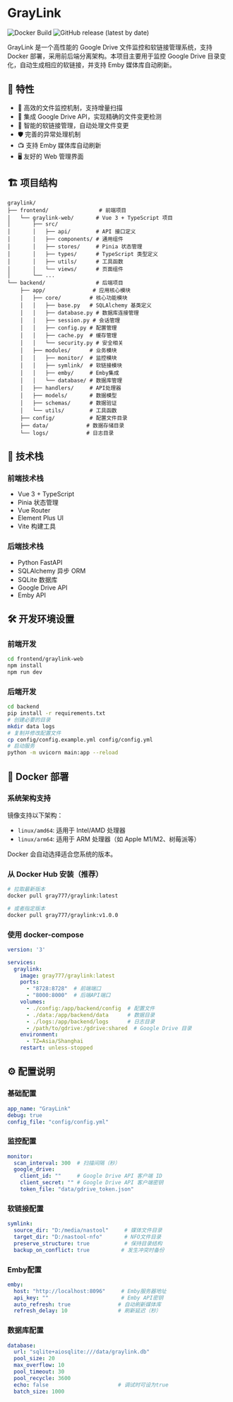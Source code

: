 # GrayLink

![Docker Build](https://github.com/graysui/graylink1/actions/workflows/docker-publish.yml/badge.svg)
![GitHub release (latest by date)](https://img.shields.io/github/v/release/graysui/graylink1)

GrayLink 是一个高性能的 Google Drive 文件监控和软链接管理系统，支持 Docker 部署，采用前后端分离架构。本项目主要用于监控 Google Drive 目录变化，自动生成相应的软链接，并支持 Emby 媒体库自动刷新。

## 🌟 特性

- 🚀 高效的文件监控机制，支持增量扫描
- 🔌 集成 Google Drive API，实现精确的文件变更检测
- 🔗 智能的软链接管理，自动处理文件变更
- 🛡️ 完善的异常处理机制
- 📺 支持 Emby 媒体库自动刷新
- 🖥️ 友好的 Web 管理界面

## 🏗️ 项目结构

```
graylink/
├── frontend/                # 前端项目
│   └── graylink-web/       # Vue 3 + TypeScript 项目
│       ├── src/
│       │   ├── api/        # API 接口定义
│       │   ├── components/ # 通用组件
│       │   ├── stores/     # Pinia 状态管理
│       │   ├── types/      # TypeScript 类型定义
│       │   ├── utils/      # 工具函数
│       │   └── views/      # 页面组件
│       └── ...
└── backend/                # 后端项目
    ├── app/               # 应用核心模块
    │   ├── core/         # 核心功能模块
    │   │   ├── base.py   # SQLAlchemy 基类定义
    │   │   ├── database.py # 数据库连接管理
    │   │   ├── session.py # 会话管理
    │   │   ├── config.py # 配置管理
    │   │   ├── cache.py  # 缓存管理
    │   │   └── security.py # 安全相关
    │   ├── modules/      # 业务模块
    │   │   ├── monitor/  # 监控模块
    │   │   ├── symlink/  # 软链接模块
    │   │   ├── emby/     # Emby集成
    │   │   └── database/ # 数据库管理
    │   ├── handlers/     # API处理器
    │   ├── models/       # 数据模型
    │   ├── schemas/      # 数据验证
    │   └── utils/        # 工具函数
    ├── config/           # 配置文件目录
    ├── data/            # 数据存储目录
    └── logs/            # 日志目录
```

## 🚀 技术栈

### 前端技术栈
- Vue 3 + TypeScript
- Pinia 状态管理
- Vue Router
- Element Plus UI
- Vite 构建工具

### 后端技术栈
- Python FastAPI
- SQLAlchemy 异步 ORM
- SQLite 数据库
- Google Drive API
- Emby API

## 🛠️ 开发环境设置

### 前端开发
```bash
cd frontend/graylink-web
npm install
npm run dev
```

### 后端开发
```bash
cd backend
pip install -r requirements.txt
# 创建必要的目录
mkdir data logs
# 复制并修改配置文件
cp config/config.example.yml config/config.yml
# 启动服务
python -m uvicorn main:app --reload
```

## 🐳 Docker 部署

### 系统架构支持

镜像支持以下架构：
- `linux/amd64`: 适用于 Intel/AMD 处理器
- `linux/arm64`: 适用于 ARM 处理器（如 Apple M1/M2、树莓派等）

Docker 会自动选择适合您系统的版本。

### 从 Docker Hub 安装（推荐）

```bash
# 拉取最新版本
docker pull gray777/graylink:latest

# 或者指定版本
docker pull gray777/graylink:v1.0.0
```

### 使用 docker-compose

```yaml
version: '3'

services:
  graylink:
    image: gray777/graylink:latest
    ports:
      - "8728:8728"  # 前端端口
      - "8000:8000"  # 后端API端口
    volumes:
      - ./config:/app/backend/config  # 配置文件
      - ./data:/app/backend/data      # 数据目录
      - ./logs:/app/backend/logs      # 日志目录
      - /path/to/gdrive:/gdrive:shared  # Google Drive 目录
    environment:
      - TZ=Asia/Shanghai
    restart: unless-stopped
```

## ⚙️ 配置说明

### 基础配置
```yaml
app_name: "GrayLink"
debug: true
config_file: "config/config.yml"
```

### 监控配置
```yaml
monitor:
  scan_interval: 300  # 扫描间隔（秒）
  google_drive:
    client_id: ""     # Google Drive API 客户端 ID
    client_secret: "" # Google Drive API 客户端密钥
    token_file: "data/gdrive_token.json"
```

### 软链接配置
```yaml
symlink:
  source_dir: "D:/media/nastool"     # 媒体文件目录
  target_dir: "D:/nastool-nfo"       # NFO文件目录
  preserve_structure: true           # 保持目录结构
  backup_on_conflict: true          # 发生冲突时备份
```

### Emby配置
```yaml
emby:
  host: "http://localhost:8096"     # Emby服务器地址
  api_key: ""                       # Emby API密钥
  auto_refresh: true               # 自动刷新媒体库
  refresh_delay: 10                # 刷新延迟（秒）
```

### 数据库配置
```yaml
database:
  url: "sqlite+aiosqlite:///data/graylink.db"
  pool_size: 20
  max_overflow: 10
  pool_timeout: 30
  pool_recycle: 3600
  echo: false                      # 调试时可设为true
  batch_size: 1000
```